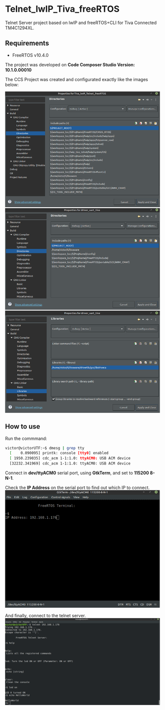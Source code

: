 # Telnet_lwIP_Tiva_freeRTOS
Telnet Server project based on lwIP and freeRTOS+CLI for Tiva Connected TM4C1294XL.

## Requirements
* FreeRTOS v10.4.0

The project was developed on **Code Composer Studio Version: 10.1.0.00010**

The CCS Project was created and configurated exactly like the images below:

![img1](./images/project1.png)
![img2](./images/project2.png)
![img3](./images/project3.png)


## How to use
Run the commmand:

```bash
victor@victorUTF:~$ dmesg | grep tty
  [    0.090095] printk: console [tty0] enabled
  [ 1950.239035] cdc_acm 1-1:1.0: ttyACM0: USB ACM device
  [32232.341969] cdc_acm 1-1:1.0: ttyACM0: USB ACM device
```
Connect in **dev/ttyACM0** serial port, using **GtkTerm**, and
set to **115200 8-N-1**.

Check the **IP Address** on the serial port to find out which IP to connect.
![img4](./images/project4.png)

And finally, connect to the telnet server.
![img5](./images/project5.png)
